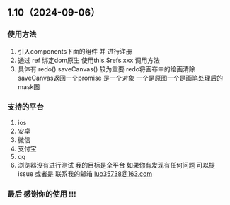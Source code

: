 ## 1.10（2024-09-06）
### 使用方法
 1. 引入components下面的组件 并 进行注册
 2. 通过 ref 绑定dom原生 使用this.$refs.xxx 调用方法
 3. 具体有 redo() saveCanvas() 较为重要 redo将画布中的绘画清除  saveCanvas返回一个promise 是一个对象 一个是原图一个是画笔处理后的mask图

### 支持的平台
 1. ios
 2. 安卓
 3. 微信
 4. 支付宝
 5. qq
 6. 浏览器没有进行测试 我的目标是全平台 如果你有发现有任何问题 可以提issue 或者是 联系我的邮箱 luo35738@163.com 
 
 ### 最后 感谢你的使用 !!!

